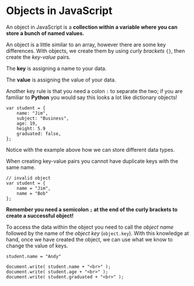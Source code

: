 # Objects in JavaScript #

An object in JavaScript is a **collection within a variable where you can store a bunch of named values.**

An object is a little similar to an array, however there are some key differences. With objects, we create them by using *curly brackets* `{}`, then create the *key-value* pairs.

The **key** is assigning a name to your data.

The **value** is assigning the value of your data.

Another key rule is that you need a colon `:` to separate the two; if you are familiar to **Python** you would say this looks a lot like dictionary objects!

```
var student = {
    name: "Jim",
    subject: "Business",
    age: 19,
    height: 5.9
    graduated: false,
};
```
Notice with the example above how we can store different data types.

When creating key-value pairs you cannot have duplicate keys with the same name.
```
// invalid object
var student = {
    name = "Jim",
    name = "Bob"
};
```

**Remember you need a semicolon `;` at the end of the curly brackets to create a successful object!**

To access the data within the object you need to call the *object name* followed by the name of the *object key* (`object.key`).
With this knowledge at hand, once we have created the object, we can use what we know to change the value of keys.
```
student.name = "Andy"

document.write( student.name + "<br>" );
document.write( student.age + "<br>" );
document.write( student.graduated + "<br>" );
```
